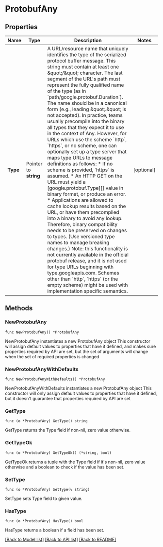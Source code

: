 # ProtobufAny

## Properties

Name | Type | Description | Notes
------------ | ------------- | ------------- | -------------
**Type** | Pointer to **string** | A URL/resource name that uniquely identifies the type of the serialized protocol buffer message. This string must contain at least one \&quot;/\&quot; character. The last segment of the URL&#39;s path must represent the fully qualified name of the type (as in &#x60;path/google.protobuf.Duration&#x60;). The name should be in a canonical form (e.g., leading \&quot;.\&quot; is not accepted).  In practice, teams usually precompile into the binary all types that they expect it to use in the context of Any. However, for URLs which use the scheme &#x60;http&#x60;, &#x60;https&#x60;, or no scheme, one can optionally set up a type server that maps type URLs to message definitions as follows:  * If no scheme is provided, &#x60;https&#x60; is assumed. * An HTTP GET on the URL must yield a [google.protobuf.Type][]   value in binary format, or produce an error. * Applications are allowed to cache lookup results based on the   URL, or have them precompiled into a binary to avoid any   lookup. Therefore, binary compatibility needs to be preserved   on changes to types. (Use versioned type names to manage   breaking changes.)  Note: this functionality is not currently available in the official protobuf release, and it is not used for type URLs beginning with type.googleapis.com.  Schemes other than &#x60;http&#x60;, &#x60;https&#x60; (or the empty scheme) might be used with implementation specific semantics. | [optional] 

## Methods

### NewProtobufAny

`func NewProtobufAny() *ProtobufAny`

NewProtobufAny instantiates a new ProtobufAny object
This constructor will assign default values to properties that have it defined,
and makes sure properties required by API are set, but the set of arguments
will change when the set of required properties is changed

### NewProtobufAnyWithDefaults

`func NewProtobufAnyWithDefaults() *ProtobufAny`

NewProtobufAnyWithDefaults instantiates a new ProtobufAny object
This constructor will only assign default values to properties that have it defined,
but it doesn't guarantee that properties required by API are set

### GetType

`func (o *ProtobufAny) GetType() string`

GetType returns the Type field if non-nil, zero value otherwise.

### GetTypeOk

`func (o *ProtobufAny) GetTypeOk() (*string, bool)`

GetTypeOk returns a tuple with the Type field if it's non-nil, zero value otherwise
and a boolean to check if the value has been set.

### SetType

`func (o *ProtobufAny) SetType(v string)`

SetType sets Type field to given value.

### HasType

`func (o *ProtobufAny) HasType() bool`

HasType returns a boolean if a field has been set.


[[Back to Model list]](../README.md#documentation-for-models) [[Back to API list]](../README.md#documentation-for-api-endpoints) [[Back to README]](../README.md)


